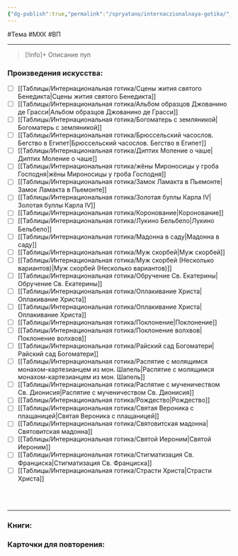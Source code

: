 ```yaml
---
{"dg-publish":true,"permalink":"/spryatano/internaczionalnaya-gotika/","dgPassFrontmatter":true}
---
```


#Тема #МХК #ВП

---

> [!info]+ Описание
> пуп
### Произведения искусства:
- [ ] [[Таблицы/Интернациональная готика/Сцены жития святого Бенедикта\|Сцены жития святого Бенедикта]]
- [ ] [[Таблицы/Интернациональная готика/Альбом образцов Джованино де Грасси\|Альбом образцов Джованино де Грасси]]
- [ ] [[Таблицы/Интернациональная готика/Богоматерь с земляникой\|Богоматерь с земляникой]]
- [ ] [[Таблицы/Интернациональная готика/Брюссельский часослов. Бегство в Египет\|Брюссельский часослов. Бегство в Египет]]
- [ ] [[Таблицы/Интернациональная готика/Диптих Моление о чаше\|Диптих Моление о чаше]]
- [ ] [[Таблицы/Интернациональная готика/жёны Мироносицы у гроба Господня\|жёны Мироносицы у гроба Господня]]
- [ ] [[Таблицы/Интернациональная готика/Замок Ламакта в Пьемонте\|Замок Ламакта в Пьемонте]]
- [ ] [[Таблицы/Интернациональная готика/Золотая буллы Карла IV\|Золотая буллы Карла IV]]
- [ ] [[Таблицы/Интернациональная готика/Коронование\|Коронование]]
- [ ] [[Таблицы/Интернациональная готика/Лукино Бельбело\|Лукино Бельбело]]
- [ ] [[Таблицы/Интернациональная готика/Мадонна в саду\|Мадонна в саду]]
- [ ] [[Таблицы/Интернациональная готика/Муж скорбей\|Муж скорбей]]
- [ ] [[Таблицы/Интернациональная готика/Муж скорбей (Несколько вариантов)\|Муж скорбей (Несколько вариантов)]]
- [ ] [[Таблицы/Интернациональная готика/Обручение Св. Екатерины\|Обручение Св. Екатерины]]
- [ ] [[Таблицы/Интернациональная готика/Оплакивание  Христа\|Оплакивание  Христа]]
- [ ] [[Таблицы/Интернациональная готика/Оплакивание Христа\|Оплакивание Христа]]
- [ ] [[Таблицы/Интернациональная готика/Поклонение\|Поклонение]]
- [ ] [[Таблицы/Интернациональная готика/Поклонение волхвов\|Поклонение волхвов]]
- [ ] [[Таблицы/Интернациональная готика/Райский сад Богоматери\|Райский сад Богоматери]]
- [ ] [[Таблицы/Интернациональная готика/Распятие с молящимся монахом-картезианцем из мон. Шапель\|Распятие с молящимся монахом-картезианцем из мон. Шапель]]
- [ ] [[Таблицы/Интернациональная готика/Распятие с мученичеством Св. Дионисия\|Распятие с мученичеством Св. Дионисия]]
- [ ] [[Таблицы/Интернациональная готика/Рождество\|Рождество]]
- [ ] [[Таблицы/Интернациональная готика/Святая Вероника с плащаницей\|Святая Вероника с плащаницей]]
- [ ] [[Таблицы/Интернациональная готика/Святовитская мадонна\|Святовитская мадонна]]
- [ ] [[Таблицы/Интернациональная готика/Святой Иероним\|Святой Иероним]]
- [ ] [[Таблицы/Интернациональная готика/Стигматизация Св. Франциска\|Стигматизация Св. Франциска]]
- [ ] [[Таблицы/Интернациональная готика/Страсти Христа\|Страсти Христа]]
### ㅤ
---

### Книги:
### Карточки для повторения: